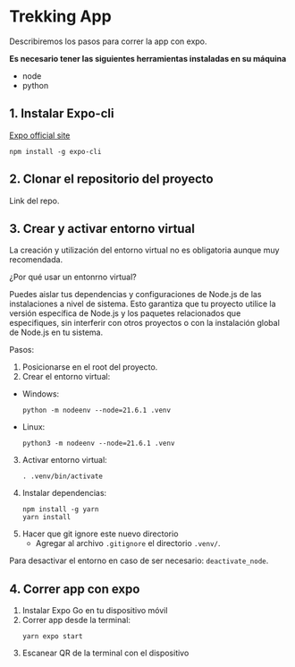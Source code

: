 # Trekking App

Describiremos los pasos para correr la app con expo.

**Es necesario tener las siguientes herramientas instaladas en su máquina**
- node
- python



## 1. Instalar Expo-cli

[Expo official site](https://expo.dev/)

```
npm install -g expo-cli
```

## 2. Clonar el repositorio del proyecto

Link del repo.

## 3. Crear y activar entorno virtual

La creación y utilización del entorno virtual no es obligatoria aunque muy recomendada.

¿Por qué usar un entonrno virtual?

Puedes aislar tus dependencias y configuraciones de Node.js de las instalaciones a nivel de sistema. Esto garantiza que tu proyecto utilice la versión específica de Node.js y los paquetes relacionados que especifiques, sin interferir con otros proyectos o con la instalación global de Node.js en tu sistema.

Pasos:

1. Posicionarse en el root del proyecto.
2. Crear el entorno virtual:
  * Windows:
    ```
    python -m nodeenv --node=21.6.1 .venv
    ```
  * Linux:
    ```
    python3 -m nodeenv --node=21.6.1 .venv
    ```
3. Activar entorno virtual:
    ```
    . .venv/bin/activate
    ```
4. Instalar dependencias:
    ```
    npm install -g yarn
    yarn install
    ```
5. Hacer que git ignore este nuevo directorio
    * Agregar al archivo `.gitignore` el directorio `.venv/`.


Para desactivar el entorno en caso de ser necesario: `deactivate_node`.

## 4. Correr app con expo

1. Instalar Expo Go en tu dispositivo móvil
2. Correr app desde la terminal:
    ```
    yarn expo start
    ```
3. Escanear QR de la terminal con el dispositivo
